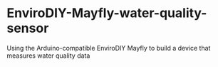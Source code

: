 # EnviroDIY-Mayfly-water-quality-sensor
Using the Arduino-compatible EnviroDIY Mayfly to build a device that measures water quality data

